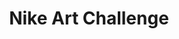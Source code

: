 ---
layout: post
title: Nike Art Challenge
thumb-jpg: /images/work-nike.jpg
thumb-cover: /images/work-nike-cover.jpg
thumb-mp4: /images/work-nike.mp4
year: 2010
color: rgb(198, 197, 199)
agency: Personal project
role: Supporting Flash Developer
href: https://vimeo.com/16612423
---